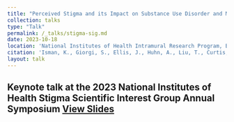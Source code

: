 ```yaml
---
title: "Perceived Stigma and its Impact on Substance Use Disorder and Mental Health"
collection: talks
type: "Talk"
permalink: /_talks/stigma-sig.md
date: 2023-10-18
location: 'National Institutes of Health Intramural Research Program, Bethesda, Maryland'
citation: 'Isman, K., Giorgi, S., Ellis, J., Huhn, A., Liu, T., Curtis, B. (2023). &quot;Perceived Stigma and its Impact on Substance Use Disorder and Mental Health&quot; <i>2023 National Institutes of Health Stigma Scientific Interest Group Annual Symposium</i>.'
layout: talk
---
```


Keynote talk at the 2023 National Institutes of Health Stigma Scientific Interest Group Annual Symposium
[View Slides](../files/stigma-sig.pdf)
---
